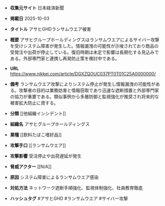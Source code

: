 - **収集元サイト**
日本経済新聞

- **掲載日**
2025-10-03

- **タイトル**
アサヒGHDランサムウエア被害

- **概要**
アサヒグループホールディングスはランサムウエアによるサイバー攻撃を受けシステム障害が発生した。情報漏洩の可能性が示唆されており商品の受発注や出荷が停止している。復旧時期は未定で影響は長期化する見込みである。外部専門家と連携し再発防止策を検討中である。

- **URL**
https://www.nikkei.com/article/DGXZQOUC037PT0T01C25A0000000/

- **備考**
ランサムウエア攻撃によりシステム停止が発生し情報漏洩の可能性がある。攻撃者の目的は業務妨害と情報窃取であり迅速な遮断措置と外部専門家の協力が重要である。類似事例から多層防御と監視強化が推奨され将来的な被害拡大防止に資する。

- **分類**
[[他組織インシデント]]

- **組織名**
アサヒグループホールディングス

- **業種**
[[飲料たばこ嗜好品]]

- **攻撃手口**
[[ランサムウエア]]

- **攻撃影響**
受注停止や出荷遅延が発生

- **脅威アクター**
[[N/A]]

- **原因**
システム障害によるランサムウエア感染

- **対処方法**
ネットワーク遮断手順強化、監視体制強化、社員教育徹底

- **ハッシュタグ**
#アサヒGHD #ランサムウエア #サイバー攻撃
